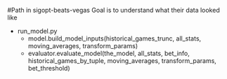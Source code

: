 #Path in sigopt-beats-vegas
Goal is to understand what their data looked like


* run_model.py
    - model.build_model_inputs(historical_games_trunc, all_stats, moving_averages, transform_params)
    - evaluator.evaluate_model(the_model, all_stats, bet_info, historical_games_by_tuple, moving_averages, transform_params, bet_threshold)


